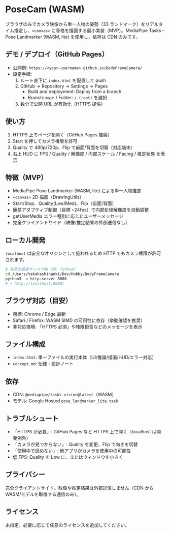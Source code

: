 # PoseCam (WASM)

ブラウザのみでカメラ映像から単一人物の姿勢（33 ランドマーク）をリアルタイム推定し、`<canvas>` に骨格を描画する最小実装（MVP）。MediaPipe Tasks – Pose Landmarker (WASM, lite) を使用し、依存は CDN のみです。

## デモ / デプロイ（GitHub Pages）
- 公開例: `https://<your-username>.github.io/BodyFrameCamera/`
- 設定手順:
  1. ルート直下に `index.html` を配置して push
  2. GitHub → Repository → Settings → Pages
     - Build and deployment: Deploy from a branch
     - Branch: `main` / Folder: `/ (root)` を選択
  3. 数分で公開 URL が有効化（HTTPS 提供）

## 使い方
1. HTTPS 上でページを開く（GitHub Pages 推奨）
2. Start を押してカメラ権限を許可
3. Quality で 480p/720p、Flip で前面/背面を切替（対応端末）
4. 右上 HUD に FPS / Quality / 解像度 / 内部スケール / Facing / 推定状態 を表示

## 特徴（MVP）
- MediaPipe Pose Landmarker (WASM, lite) による単一人物推定
- `<canvas>` 2D 描画（DrawingUtils）
- Start/Stop、Quality(Low/Med)、Flip（前面/背面）
- 簡易アダプティブ制御（目標 ~24fps）で内部処理解像度を自動調整
- getUserMedia エラー種別に応じたユーザーメッセージ
- 完全クライアントサイド（映像/推定結果の外部送信なし）

## ローカル開発
`localhost` は安全なオリジンとして扱われるため HTTP でもカメラ権限が許可されます。

```bash
# 任意の簡易サーバでOK（例: Python）
cd /Users/takahashinaoki/Dev/Hobby/BodyFrameCamera
python3 -m http.server 8080
# → http://localhost:8080/
```

## ブラウザ対応（目安）
- 目標: Chrome / Edge 最新
- Safari / Firefox: WASM SIMD の可用性に依存（挙動確認を推奨）
- 非対応環境: 「HTTPS 必須」や権限拒否などのメッセージを表示

## ファイル構成
- `index.html`: 単一ファイルの実行本体（UI/推論/描画/HUD/エラー対応）
- `concept.md`: 仕様・設計ノート

## 依存
- CDN: `@mediapipe/tasks-vision@latest`（WASM）
- モデル: Google Hosted `pose_landmarker_lite.task`

## トラブルシュート
- 「HTTPS が必要」: GitHub Pages など HTTPS 上で開く（localhost は開発例外）
- 「カメラが見つからない」: Quality を変更、Flip で向きを切替
- 「使用中で読めない」: 他アプリがカメラを使用中の可能性
- 低 FPS: Quality を Low に、またはウィンドウを小さく

## プライバシー
完全クライアントサイド。映像や推定結果は外部送信しません（CDN から WASM/モデルを取得する通信のみ）。

## ライセンス
未指定。必要に応じて任意のライセンスを追加してください。

